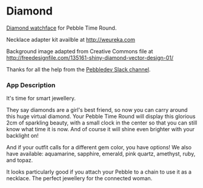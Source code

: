 # Diamond

[Diamond watchface](https://apps.getpebble.com/applications/56931746a45b56940a000017) for Pebble Time Round.

Necklace adapter kit availble at http://weureka.com

Background image adapted from Creative Commons file at http://freedesignfile.com/135161-shiny-diamond-vector-design-01/

Thanks for all the help from the [Pebbledev Slack channel](http://slack.pbldev.io/).

### App Description

It's time for smart jewellery.

They say diamonds are a girl's best friend, so now you can carry around this huge virtual diamond. Your Pebble Time Round will display this glorious 2cm of sparkling beauty, with a small clock in the center so that you can still know what time it is now. And of course it will shine even brighter with your backlight on!

And if your outfit calls for a different gem color, you have options! We also have available: aquamarine, sapphire, emerald, pink quartz, amethyst, ruby, and topaz.

It looks particularly good if you attach your Pebble to a chain to use it as a necklace. The perfect jewellery for the connected woman.

